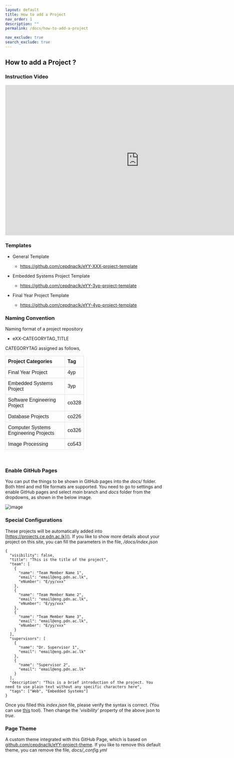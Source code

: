 ```yaml
---
layout: default
title: How to add a Project
nav_order: 1
description: ""
permalink: /docs/how-to-add-a-project

nav_exclude: true
search_exclude: true
---
```


## How to add a Project ?
### Instruction Video



<iframe width="854" height="480" src="https://www.youtube.com/embed/hegEmohtppw" frameborder="0" allow="accelerometer; autoplay; clipboard-write; encrypted-media; gyroscope; picture-in-picture" allowfullscreen></iframe>



### Templates 

- General Template
    - https://github.com/cepdnaclk/eYY-XXX-project-template

- Embedded Systems Project Template
    - https://github.com/cepdnaclk/eYY-3yp-project-template

- Final  Year Project Template
    - https://github.com/cepdnaclk/eYY-4yp-project-template



### Naming Convention

Naming format of a project repository

- eXX-CATEGORYTAG_TITLE

CATEGORYTAG assigned as follows,
<style>
table {
  font-family: arial, sans-serif;
  border-collapse: collapse;
  width: 50%;
}

td, th {
  border: 1px solid #dddddd;
  text-align: left;
  padding: 8px;
}
</style>

<table>
  <tr>
    <th>Project Categories</th>
    <th>Tag</th>
  </tr>
  <tr>
    <td>Final Year Project</td>
    <td>4yp</td>
  </tr>
  <tr>
    <td>Embedded Systems Project</td>
    <td>3yp</td>
  </tr>
  <tr>
    <td>Software Engineering Project</td>
    <td>co328</td>
  </tr>
  <tr>
    <td>Database Projects</td>
    <td>co226</td>
  </tr>
  <tr>
    <td>Computer Systems Engineering Projects</td>
    <td>co326</td>
  </tr>
  <tr>
    <td>Image Processing</td>
    <td>co543</td>
  </tr>
</table>
</html>
<br/>

### Enable GitHub Pages

You can put the things to be shown in GitHub pages into the _docs/_ folder. Both html and md file formats are supported. You need to go to settings and enable GitHub pages and select _main_ branch and _docs_ folder from the dropdowns, as shown in the below image.

![image](https://user-images.githubusercontent.com/11540782/98789936-028d3600-2429-11eb-84be-aaba665fdc75.png)

### Special Configurations

These projects will be automatically added into [https://projects.ce.pdn.ac.lk](). If you like to show more details about your project on this site, you can fill the parameters in the file, _/docs/index.json_

```
{
  "visibility": false,
  "title": "This is the title of the project",
  "team": [
    {
      "name": "Team Member Name 1",
      "email": "email@eng.pdn.ac.lk",
      "eNumber": "E/yy/xxx"
    },
    {
      "name": "Team Member Name 2",
      "email": "email@eng.pdn.ac.lk",
      "eNumber": "E/yy/xxx"
    },
    {
      "name": "Team Member Name 3",
      "email": "email@eng.pdn.ac.lk",
      "eNumber": "E/yy/xxx"
    }
  ],
  "supervisors": [
    {
      "name": "Dr. Supervisor 1",
      "email": "email@eng.pdn.ac.lk"
    },
    {
      "name": "Supervisor 2",
      "email": "email@eng.pdn.ac.lk"
    }
  ],
  "description": "This is a brief introduction of the project. You need to use plain text without any specific characters here",
  "tags": ["Web", "Embedded Systems"]
}
```

Once you filled this _index.json_ file, please verify the syntax is correct. (You can use [this](https://jsonlint.com/) tool). Then change the _'visibility'_ property of the above json to _true_.

### Page Theme

A custom theme integrated with this GitHub Page, which is based on [github.com/cepdnaclk/eYY-project-theme](https://github.com/cepdnaclk/eYY-project-theme). If you like to remove this default theme, you can remove the file, _docs/\_config.yml_
